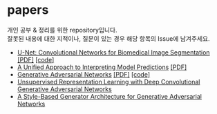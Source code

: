 # papers
개인 공부 & 정리를 위한 repository입니다.  
잘못된 내용에 대한 지적이나, 질문이 있는 경우 해당 항목의 Issue에 남겨주세요. 

- [U-Net: Convolutional Networks for Biomedical Image Segmentation](https://github.com/victolee0/papers/issues/1) [[PDF]](https://arxiv.org/abs/1505.04597) [[code]](https://github.com/victolee0/papers/blob/main/code/unet.py)
- [A Unified Approach to Interpreting Model Predictions](https://github.com/victolee0/papers/blob/main/ppt/SHAP.pptx) [[PDF]](https://proceedings.neurips.cc/paper/2017/hash/8a20a8621978632d76c43dfd28b67767-Abstract.html)
- [Generative Adversarial Networks](https://github.com/victolee0/papers) [[PDF]](https://arxiv.org/abs/1406.2661) [[code]](https://github.com/victolee0/papers/tree/main/code/gan)
- [Unsupervised Representation Learning with Deep Convolutional Generative Adversarial Networks](https://github.com/victolee0/papers)
- [A Style-Based Generator Architecture for Generative Adversarial Networks](https://github.com/victolee0/papers)
